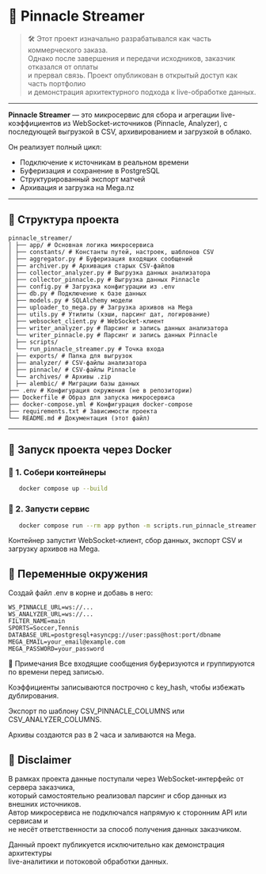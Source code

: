 # 📡 Pinnacle Streamer

> 🛠️ Этот проект изначально разрабатывался как часть коммерческого заказа.  
> Однако после завершения и передачи исходников, заказчик отказался от оплаты  
> и прервал связь. Проект опубликован в открытый доступ как часть портфолио  
> и демонстрация архитектурного подхода к live-обработке данных.

---

**Pinnacle Streamer** — это микросервис для сбора и агрегации live-коэффициентов из WebSocket-источников (Pinnacle, Analyzer), с последующей выгрузкой в CSV, архивированием и загрузкой в облако.

Он реализует полный цикл:
- Подключение к источникам в реальном времени
- Буферизация и сохранение в PostgreSQL
- Структурированный экспорт матчей
- Архивация и загрузка на Mega.nz

---

## 📁 Структура проекта
```
pinnacle_streamer/ 
│ ├── app/ # Основная логика микросервиса 
│ ├── constants/ # Константы путей, настроек, шаблонов CSV 
│ ├── aggregator.py # Буферизация входящих сообщений 
│ ├── archiver.py # Архивация старых CSV-файлов 
│ ├── collector_analyzer.py # Выгрузка данных анализатора 
│ ├── collector_pinnacle.py # Выгрузка данных Pinnacle 
│ ├── config.py # Загрузка конфигурации из .env 
│ ├── db.py # Подключение к базе данных 
│ ├── models.py # SQLAlchemy модели 
│ ├── uploader_to_mega.py # Загрузка архивов на Mega 
│ ├── utils.py # Утилиты (хэши, парсинг дат, логирование) 
│ ├── websocket_client.py # WebSocket-клиент 
│ ├── writer_analyzer.py # Парсинг и запись данных анализатора 
│ └── writer_pinnacle.py # Парсинг и запись данных Pinnacle 
│ ├── scripts/ 
│ └── run_pinnacle_streamer.py # Точка входа 
│ ├── exports/ # Папка для выгрузок 
│ ├── analyzer/ # CSV-файлы анализатора 
│ ├── pinnacle/ # CSV-файлы Pinnacle 
│ └── archives/ # Архивы .zip 
│ ├── alembic/ # Миграции базы данных 
├── .env # Конфигурация окружения (не в репозитории) 
├── Dockerfile # Образ для запуска микросервиса 
├── docker-compose.yml # Конфигурация docker-compose 
├── requirements.txt # Зависимости проекта 
└── README.md # Документация (этот файл)
```
---

## 🐳 Запуск проекта через Docker

### 🔧 1. Собери контейнеры
```bash
   docker compose up --build  
```

### 🚀 2. Запусти сервис
```bash
   docker compose run --rm app python -m scripts.run_pinnacle_streamer
```
Контейнер запустит WebSocket-клиент, сбор данных, экспорт CSV и загрузку архивов на Mega.

## 🔐 Переменные окружения
Создай файл .env в корне и добавь в него:

```
WS_PINNACLE_URL=ws://...
WS_ANALYZER_URL=ws://...
FILTER_NAME=main
SPORTS=Soccer,Tennis
DATABASE_URL=postgresql+asyncpg://user:pass@host:port/dbname
MEGA_EMAIL=your_email@example.com
MEGA_PASSWORD=your_password
```

🧠 Примечания
Все входящие сообщения буферизуются и группируются по времени перед записью.

Коэффициенты записываются построчно с key_hash, чтобы избежать дублирования.

Экспорт по шаблону CSV_PINNACLE_COLUMNS или CSV_ANALYZER_COLUMNS.

Архивы создаются раз в 2 часа и заливаются на Mega.


## 📄 Disclaimer

В рамках проекта данные поступали через WebSocket-интерфейс от сервера заказчика,  
который самостоятельно реализовал парсинг и сбор данных из внешних источников.  
Автор микросервиса не подключался напрямую к сторонним API или сервисам и  
не несёт ответственности за способ получения данных заказчиком.

Данный проект публикуется исключительно как демонстрация архитектуры  
live-аналитики и потоковой обработки данных.
